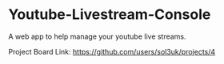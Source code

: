 # Youtube-Livestream-Console
A web app to help manage your youtube live streams.

Project Board Link: https://github.com/users/sol3uk/projects/4
